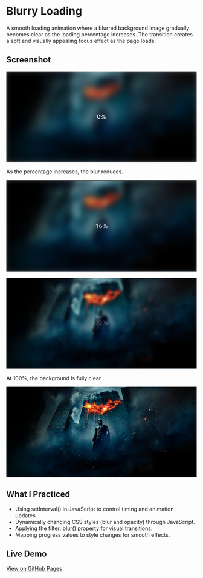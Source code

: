 # Blurry Loading

A smooth loading animation where a blurred background image gradually becomes clear as the loading percentage increases. The transition creates a soft and visually appealing focus effect as the page loads.

## Screenshot

![Blurry Loading Screenshot at 0%](images/screenshot1.png)

As the percentage increases, the blur reduces.

![Blurry Loading Screenshot at 16%](images/screenshot2.png)

![Blurry Loading Screenshot at 72%](images/screenshot3.png)

At 100%, the background is fully clear

![Blurry Loading Screenshot at 100%](images/screenshot4.png)

## What I Practiced

- Using setInterval() in JavaScript to control timing and animation updates.
- Dynamically changing CSS styles (blur and opacity) through JavaScript.
- Applying the filter: blur() property for visual transitions.
- Mapping progress values to style changes for smooth effects.

## Live Demo

[View on GitHub Pages](https://augusta08.github.io/50-projects-50-days/05-blurry-loading)
